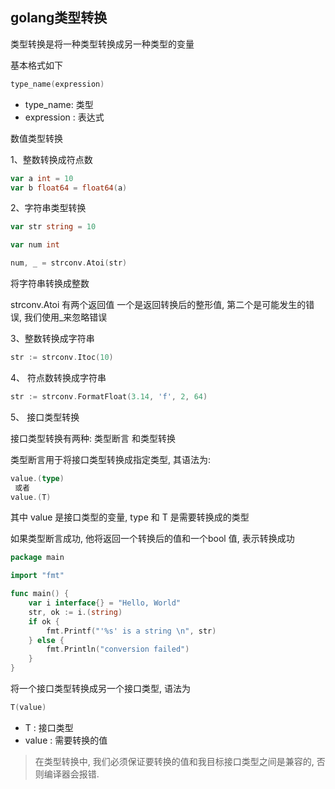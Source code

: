 ## golang类型转换

类型转换是将一种类型转换成另一种类型的变量

基本格式如下

```go
type_name(expression)
```

- type_name: 类型
- expression : 表达式

数值类型转换

1、整数转换成符点数

```go
var a int = 10
var b float64 = float64(a)
```

 2、字符串类型转换

```go
var str string = 10

var num int

num, _ = strconv.Atoi(str)
```

将字符串转换成整数

strconv.Atoi 有两个返回值 一个是返回转换后的整形值, 第二个是可能发生的错误, 我们使用_来忽略错误

3、整数转换成字符串

```go
str := strconv.Itoc(10)
```

4、 符点数转换成字符串

```go
str := strconv.FormatFloat(3.14, 'f', 2, 64)
```

5、 接口类型转换

接口类型转换有两种: 类型断言 和类型转换

类型断言用于将接口类型转换成指定类型, 其语法为: 

```go
value.(type)
 或者
value.(T)
```

其中 value 是接口类型的变量, type 和 T 是需要转换成的类型

如果类型断言成功, 他将返回一个转换后的值和一个bool 值, 表示转换成功

```go
package main

import "fmt"

func main() {
	var i interface{} = "Hello, World"
	str, ok := i.(string)
	if ok {
		fmt.Printf("'%s' is a string \n", str)
	} else {
		fmt.Println("conversion failed")
	}
}
```

将一个接口类型转换成另一个接口类型, 语法为

```GO
T(value)
```

- T : 接口类型
- value : 需要转换的值

> 在类型转换中, 我们必须保证要转换的值和我目标接口类型之间是兼容的, 否则编译器会报错.